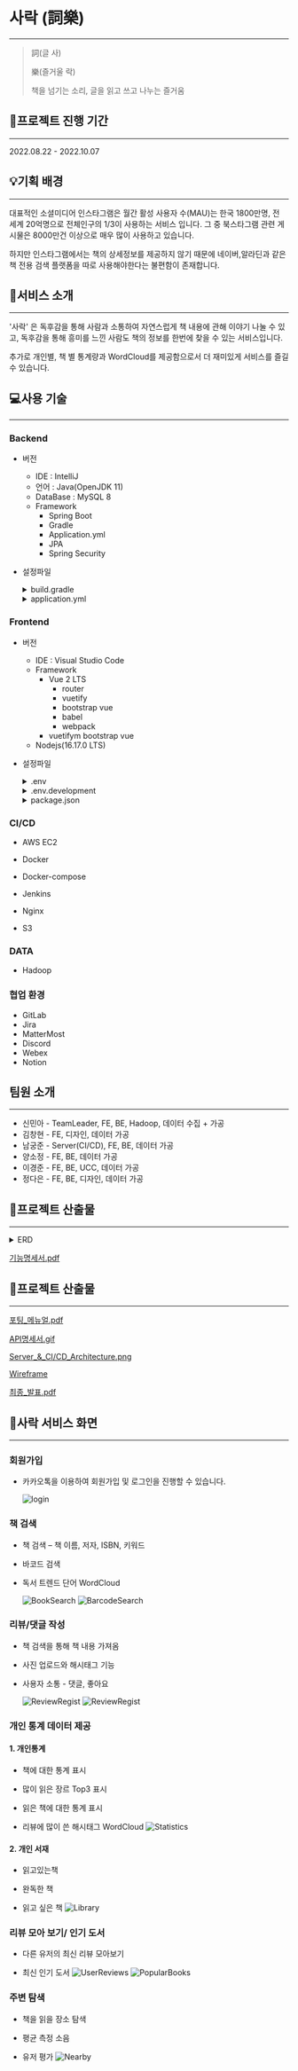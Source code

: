 # 사락 (詞樂)

---

> 詞(글 사) 
> 
> 樂(즐거울 락) 
> 
> 책을 넘기는 소리, 글을 읽고 쓰고 나누는 즐거움

## 📅프로젝트 진행 기간

---

2022.08.22 - 2022.10.07

## 💡기획 배경

---

대표적인 소셜미디어 인스타그램은 월간 활성 사용자 수(MAU)는 한국 1800만명, 전 세계 20억명으로 전체인구의 1/3이 사용하는 서비스 입니다. 그 중 북스타그램 관련 게시물은 8000만건 이상으로 매우 많이 사용하고 있습니다. 

 하지만 인스타그램에서는 책의 상세정보를 제공하지 않기 때문에  네이버,알라딘과 같은 책 전용 검색 플랫폼을 따로 사용해야한다는 불편함이 존재합니다.

## 📍서비스 소개

---

 '사락' 은 독후감을 통해 사람과 소통하여 자연스럽게 책 내용에 관해 이야기 나눌 수 있고, 독후감을 통해 흥미를 느낀 사람도 책의 정보를 한번에 찾을 수 있는 서비스입니다.

 추가로 개인별, 책 별 통계량과 WordCloud를 제공함으로서 더 재미있게 서비스를 즐길 수 있습니다.

## 💻사용 기술

---

### Backend

- 버전
  
  - IDE : IntelliJ
  - 언어 : Java(OpenJDK 11)
  - DataBase : MySQL 8
  - Framework
    - Spring Boot
    - Gradle
    - Application.yml
    - JPA
    - Spring Security

- 설정파일
  
  <details>
  <summary>build.gradle</summary>
  
  ![Untitled](./README/build.png)
  
  </details>
  
  <details>
  <summary>application.yml</summary>
  
  ![Untitled](./README/application.png)
  
  </details>

### Frontend

- 버전
  
  - IDE : Visual Studio Code
  - Framework
    - Vue 2 LTS
      - router
      - vuetify
      - bootstrap vue
      - babel
      - webpack
    - vuetifym bootstrap vue
  - Nodejs(16.17.0 LTS)

- 설정파일
  
  <details>
  <summary>.env</summary>
  
  ![Untitled](./README/env.png)
  
  </details>
  
  <details>
  <summary>.env.development</summary>
  
  ![Untitled](./README/env_development.png)
  
  </details>
  
  <details>
  <summary>package.json</summary>
  
  ![Untitled](./README/package.png)
  
  </details>

### CI/CD

- AWS EC2

- Docker

- Docker-compose

- Jenkins

- Nginx

- S3

### DATA

- Hadoop

### 협업 환경

- GitLab
- Jira
- MatterMost
- Discord
- Webex
- Notion

## 팀원 소개

---

- 신민아 - TeamLeader, FE, BE, Hadoop, 데이터 수집 + 가공
- 김창현 - FE, 디자인, 데이터 가공
- 남궁준 - Server(CI/CD), FE, BE, 데이터 가공
- 양소정 - FE, BE, 데이터 가공
- 이경준 - FE, BE, UCC, 데이터 가공
- 정다은 - FE, BE, 디자인, 데이터 가공

## 📖프로젝트 산출물

---

<details>
  <summary>ERD</summary>

  ![Untitled](./README/erd.png)

</details>

[기능명세서.pdf](./README/기능_명세.pdf)

## 📖프로젝트 산출물

---

[포팅_메뉴얼.pdf](./README/포팅메뉴얼.pdf)

[API명세서.gif](./README/API.gif)

[Server_&_CI/CD_Architecture.png](./README/SystemArchitecture.png)

[Wireframe](./README/Wireframe.png)

[최종_발표.pdf]()

## 💎사락 서비스 화면

---

### 회원가입

- 카카오톡을 이용하여 회원가입 및 로그인을 진행할 수 있습니다.
  
  ![login](README-asset/login.png)

### 책 검색

- 책 검색 – 책 이름, 저자, ISBN, 키워드

- 바코드 검색

- 독서 트렌드 단어 WordCloud
  
  ![BookSearch](./README/BookSearch.gif)
  ![BarcodeSearch](./README/BarcodeSearch.gif)

### 리뷰/댓글 작성

- 책 검색을 통해 책 내용 가져옴

- 사진 업로드와 해시태그 기능

- 사용자 소통 - 댓글, 좋아요
  
  ![ReviewRegist](./README/review_regist.png)
  ![ReviewRegist](./README/comment_regist.png)

### 개인 통계 데이터 제공

#### 1. 개인통계

- 책에 대한 통계 표시

- 많이 읽은 장르 Top3 표시

- 읽은 책에 대한 통계 표시

- 리뷰에 많이 쓴 해시태그 WordCloud
  ![Statistics](./README/statistics.png)

#### 2. 개인 서재

- 읽고있는책

- 완독한 책

- 읽고 싶은 책
  ![Library](./README/library.png)

### 리뷰 모아 보기/ 인기 도서

- 다른 유저의 최신 리뷰 모아보기

- 최신 인기 도서 
  ![UserReviews](./README/UserReviews.gif)
  ![PopularBooks](./README/PopularBooks.png)

### 주변 탐색

- 책을 읽을 장소 탐색

- 평균 측정 소음 

- 유저 평가
  ![Nearby](./README/)
